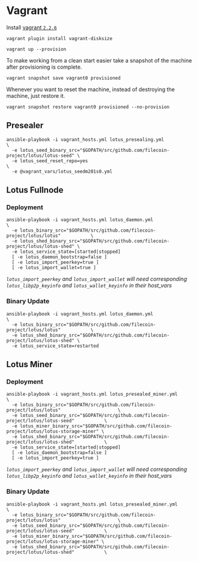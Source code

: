 Vagrant
=======

Install [vagrant `2.2.6`](https://releases.hashicorp.com/vagrant/2.2.6/)

```
vagrant plugin install vagrant-disksize
```

```
vagrant up --provision
```

To make working from a clean start easier take a snapshot of the machine after provisioning is complete.

```
vagrant snapshot save vagrant0 provisioned
```

Whenever you want to reset the machine, instead of destroying the machine, just restore it.

```
vagrant snapshot restore vagrant0 provisioned --no-provision
```

Presealer
---------

```
ansible-playbook -i vagrant_hosts.yml lotus_presealing.yml                            \
  -e lotus_seed_binary_src="$GOPATH/src/github.com/filecoin-project/lotus/lotus-seed" \
  -e lotus_seed_reset_repo=yes                                                        \
  -e @vagrant_vars/lotus_seedm201s0.yml
```

Lotus Fullnode
--------------

### Deployment

```
ansible-playbook -i vagrant_hosts.yml lotus_daemon.yml                                \
  -e lotus_binary_src="$GOPATH/src/github.com/filecoin-project/lotus/lotus"           \
  -e lotus_shed_binary_src="$GOPATH/src/github.com/filecoin-project/lotus/lotus-shed" \
  -e lotus_service_state=[started|stopped]
  [ -e lotus_daemon_bootstrap=false ]
  [ -e lotus_import_peerkey=true ]
  [ -e lotus_import_wallet=true ]
```

*`lotus_import_peerkey` and `lotus_import_wallet` will need corresponding `lotus_libp2p_keyinfo`
and `lotus_wallet_keyinfo` in their host_vars*

### Binary Update

```
ansible-playbook -i vagrant_hosts.yml lotus_daemon.yml                                \
  -e lotus_binary_src="$GOPATH/src/github.com/filecoin-project/lotus/lotus"           \
  -e lotus_shed_binary_src="$GOPATH/src/github.com/filecoin-project/lotus/lotus-shed" \
  -e lotus_service_state=restarted
```

Lotus Miner
-----------

### Deployment

```
ansible-playbook -i vagrant_hosts.yml lotus_presealed_miner.yml                                 \
  -e lotus_binary_src="$GOPATH/src/github.com/filecoin-project/lotus/lotus"                     \
  -e lotus_seed_binary_src="$GOPATH/src/github.com/filecoin-project/lotus/lotus-seed"           \
  -e lotus_miner_binary_src="$GOPATH/src/github.com/filecoin-project/lotus/lotus-storage-miner" \
  -e lotus_shed_binary_src="$GOPATH/src/github.com/filecoin-project/lotus/lotus-shed"           \
  -e lotus_service_state=[started|stopped]
  [ -e lotus_daemon_bootstrap=false ]
  [ -e lotus_import_peerkey=true ]
```

*`lotus_import_peerkey` and `lotus_import_wallet` will need corresponding `lotus_libp2p_keyinfo`
and `lotus_wallet_keyinfo` in their host_vars*

### Binary Update

```
ansible-playbook -i vagrant_hosts.yml lotus_presealed_miner.yml                                 \
  -e lotus_binary_src="$GOPATH/src/github.com/filecoin-project/lotus/lotus"                     \
  -e lotus_seed_binary_src="$GOPATH/src/github.com/filecoin-project/lotus/lotus-seed"           \
  -e lotus_miner_binary_src="$GOPATH/src/github.com/filecoin-project/lotus/lotus-storage-miner" \
  -e lotus_shed_binary_src="$GOPATH/src/github.com/filecoin-project/lotus/lotus-shed"           \
```
